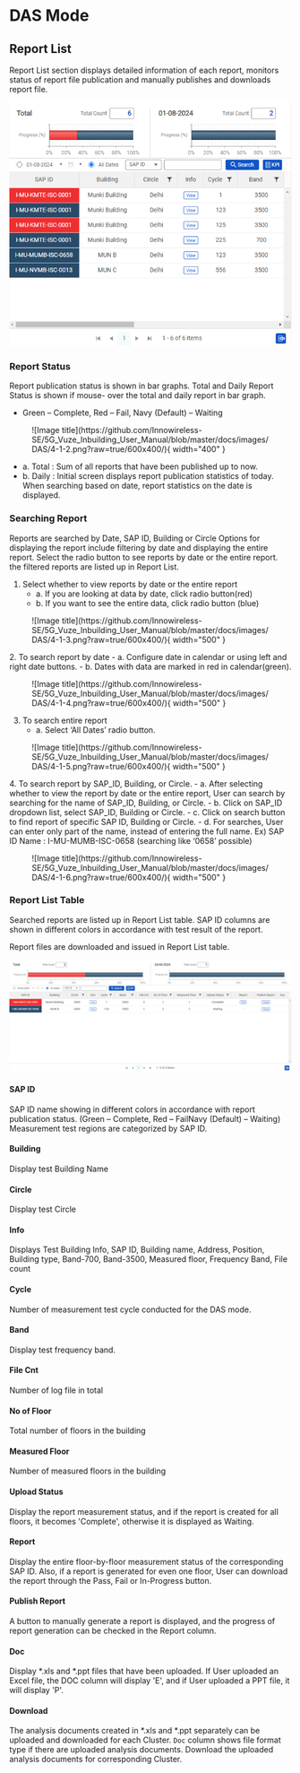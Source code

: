 # DAS Mode

## Report List

Report List section displays detailed information of each report, monitors status of report file publication and manually publishes and downloads report file.

<p align="center">
  <img src="https://github.com/Innowireless-SE/5G_Vuze_Inbuilding_User_Manual/blob/master/docs/images/DAS/4-1-1.png?raw=true">
</p>

### Report Status

Report publication status is shown in bar graphs. 
Total and Daily Report Status is shown if mouse- over the total and daily report in bar graph. 

- Green – Complete, Red – Fail, Navy (Default) – Waiting


<figure markdown="span">
  ![Image title](https://github.com/Innowireless-SE/5G_Vuze_Inbuilding_User_Manual/blob/master/docs/images/DAS/4-1-2.png?raw=true/600x400/){ width="400"  }
  <figcaption></figcaption>
</figure>

- a.	Total : Sum of all reports that have been published up to now.
- b.	Daily : Initial screen displays report publication statistics of today. When searching based on date, report statistics on the date is displayed.


### Searching Report

Reports are searched by Date, SAP ID, Building or Circle 
Options for displaying the report include filtering by date and displaying the entire report. Select the radio button to see reports by date or the entire report. the filtered reports are listed up in Report List.

1. Select whether to view reports by date or the entire report
    - a.	If you are looking at data by date, click radio button(red)
    - b.	If you want to see the entire data, click radio button (blue)
<figure markdown="span">
  ![Image title](https://github.com/Innowireless-SE/5G_Vuze_Inbuilding_User_Manual/blob/master/docs/images/DAS/4-1-3.png?raw=true/600x400/){ width="500"  }
  <figcaption></figcaption>
</figure>
2. To search report by date
    - a.	Configure date in calendar or using left and right date buttons. 
    - b.	Dates with data are marked in red in calendar(green).
<figure markdown="span">
  ![Image title](https://github.com/Innowireless-SE/5G_Vuze_Inbuilding_User_Manual/blob/master/docs/images/DAS/4-1-4.png?raw=true/600x400/){ width="500"  }
  <figcaption></figcaption>
</figure>

3. To search entire report 
     - a.	Select ‘All Dates’ radio button.
<figure markdown="span">
  ![Image title](https://github.com/Innowireless-SE/5G_Vuze_Inbuilding_User_Manual/blob/master/docs/images/DAS/4-1-5.png?raw=true/600x400/){ width="500"  }
  <figcaption></figcaption>
</figure>
4. To search report by SAP_ID, Building, or Circle.
    - a.	After selecting whether to view the report by date or the entire report,
      User can search by searching for the name of SAP_ID, Building, or Circle.
    - b.	Click on SAP_ID dropdown list, select SAP_ID, Building or Circle.
    - c.	Click on search button to find report of specific SAP ID, Building or Circle.
    - d.	For searches, User can enter only part of the name, instead of entering the full name.
      Ex) SAP ID Name : I-MU-MUMB-ISC-0658 (searching like ‘0658’ possible)
<figure markdown="span">
  ![Image title](https://github.com/Innowireless-SE/5G_Vuze_Inbuilding_User_Manual/blob/master/docs/images/DAS/4-1-6.png?raw=true/600x400/){ width="500"  }
  <figcaption></figcaption>
</figure>


### Report List Table

Searched reports are listed up in Report List table. SAP ID columns are shown in different colors in accordance with test result of the report.

Report files are downloaded and issued in Report List table.

<p align="center">
  <img src="https://github.com/Innowireless-SE/5G_Vuze_Inbuilding_User_Manual/blob/master/docs/images/DAS/4-1-7.png?raw=true">
</p>

#### SAP ID 
SAP ID name showing in different colors in accordance with report publication status. (Green – Complete, Red – FailNavy (Default) – Waiting)
Measurement test regions are categorized by SAP ID.
#### Building
Display test Building Name
#### Circle
Display test Circle
#### Info 
Displays Test Building Info, SAP ID, Building name, Address, Position, Building type, Band-700, Band-3500, Measured floor, Frequency Band, File count
 
#### Cycle 
Number of measurement test cycle conducted for the DAS mode.
#### Band 
Display test frequency band.
#### File Cnt 
Number of log file in total
#### No of Floor 
Total number of floors in the building
#### Measured Floor 
Number of measured floors in the building
#### Upload Status 
Display the report measurement status, and if the report is created for all floors, it becomes 'Complete', otherwise it is displayed as Waiting.
#### Report
Display the entire floor-by-floor measurement status of the corresponding SAP ID. Also, if a report is generated for even one floor, User can download the report through the Pass, Fail or In-Progress button.

#### Publish Report
A button to manually generate a report is displayed, and the progress of report generation can be checked in the Report column.

#### Doc 
Display *.xls and *.ppt files that have been uploaded. If User uploaded an Excel file, the DOC column will display 'E', and if User uploaded a PPT file, it will display 'P'.
#### Download 
The analysis documents created in *.xls and *.ppt separately can be uploaded and downloaded for each Cluster. `Doc` column shows file format type if there are uploaded analysis documents. Download the uploaded analysis documents for corresponding Cluster.

